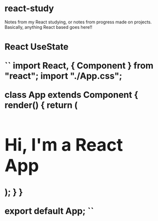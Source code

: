 # react-study
Notes from my React studying, or notes from progress made on projects. Basically, anything React based goes here!!

<h1>React UseState</h>

``
import React, { Component } from "react";
import "./App.css";

class App extends Component {
  render() {
    return (
      <div className="App">
        <h1>Hi, I'm a React App</h1>
      </div>
    );
  }
}

export default App;
``  





